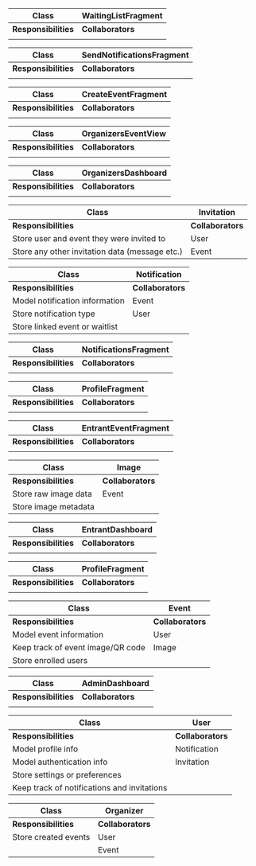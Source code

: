 
| **Class**            | WaitingListFragment |
| -------------------- | ------------------- |
| **Responsibilities** | **Collaborators**   |
|                      |                     |

| **Class**            | SendNotificationsFragment |
| -------------------- | ------------------------- |
| **Responsibilities** | **Collaborators**         |
|                      |                           |

| **Class**            | CreateEventFragment |
| -------------------- | ------------------- |
| **Responsibilities** | **Collaborators**   |
|                      |                     |

| **Class**            | OrganizersEventView |
| -------------------- | ------------------- |
| **Responsibilities** | **Collaborators**   |
|                      |                     |

| **Class**            | OrganizersDashboard |
| -------------------- | ------------------- |
| **Responsibilities** | **Collaborators**   |
|                      |                     |

| **Class**            | Invitation        |
| -------------------- | ----------------- |
| **Responsibilities** | **Collaborators** |
| Store user and event they were invited to | User |
| Store any other invitation data (message etc.) | Event |

| **Class**            | Notification     |
| -------------------- | ----------------- |
| **Responsibilities** | **Collaborators** |
| Model notification information | Event |
| Store notification type | User |
| Store linked event or waitlist | |

| **Class**            | NotificationsFragment |
| -------------------- | --------------------- |
| **Responsibilities** | **Collaborators**     |
|                      |                       |

| **Class**            | ProfileFragment   |
| -------------------- | ----------------- |
| **Responsibilities** | **Collaborators** |
|                      |                   |

| **Class**            | EntrantEventFragment |
| -------------------- | -------------------- |
| **Responsibilities** | **Collaborators**    |
|                      |                      |

| **Class**            | Image             |
| -------------------- | ----------------- |
| **Responsibilities** | **Collaborators** |
| Store raw image data | Event |
| Store image metadata | |

| **Class**            | EntrantDashboard  |
| -------------------- | ----------------- |
| **Responsibilities** | **Collaborators** |
|                      |                   |

| **Class**            | ProfileFragment   |
| -------------------- | ----------------- |
| **Responsibilities** | **Collaborators** |
|                      |                   |

| **Class**            | Event             |
| -------------------- | ----------------- |
| **Responsibilities** | **Collaborators** |
| Model event information | User |
| Keep track of event image/QR code | Image |
| Store enrolled users | |

| **Class**            | AdminDashboard    |
| -------------------- | ----------------- |
| **Responsibilities** | **Collaborators** |
|                      |                   |

| **Class**            | User              |
| -------------------- | ----------------- |
| **Responsibilities** | **Collaborators** |
| Model profile info | Notification |
| Model authentication info | Invitation |
| Store settings or preferences | |
| Keep track of notifications and invitations  |  |

| **Class**            | Organizer              |
| -------------------- | ----------------- |
| **Responsibilities** | **Collaborators** |
| Store created events | User |
| | Event |

